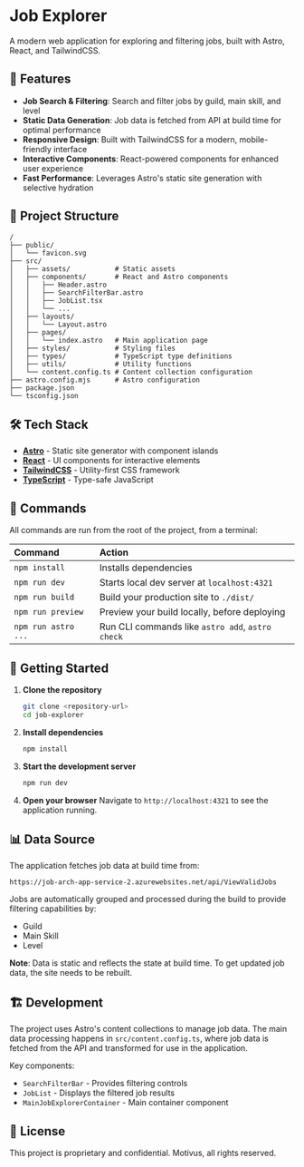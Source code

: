 # Job Explorer

A modern web application for exploring and filtering jobs, built with Astro, React, and TailwindCSS.

## 🎯 Features

- **Job Search & Filtering**: Search and filter jobs by guild, main skill, and level
- **Static Data Generation**: Job data is fetched from API at build time for optimal performance
- **Responsive Design**: Built with TailwindCSS for a modern, mobile-friendly interface
- **Interactive Components**: React-powered components for enhanced user experience
- **Fast Performance**: Leverages Astro's static site generation with selective hydration

## 🚀 Project Structure

```text
/
├── public/
│   └── favicon.svg
├── src/
│   ├── assets/           # Static assets
│   ├── components/       # React and Astro components
│   │   ├── Header.astro
│   │   ├── SearchFilterBar.astro
│   │   ├── JobList.tsx
│   │   └── ...
│   ├── layouts/
│   │   └── Layout.astro
│   ├── pages/
│   │   └── index.astro   # Main application page
│   ├── styles/           # Styling files
│   ├── types/            # TypeScript type definitions
│   ├── utils/            # Utility functions
│   └── content.config.ts # Content collection configuration
├── astro.config.mjs      # Astro configuration
├── package.json
└── tsconfig.json
```

## 🛠️ Tech Stack

- **[Astro](https://astro.build)** - Static site generator with component islands
- **[React](https://react.dev)** - UI components for interactive elements
- **[TailwindCSS](https://tailwindcss.com)** - Utility-first CSS framework
- **[TypeScript](https://www.typescriptlang.org)** - Type-safe JavaScript

## 🧞 Commands

All commands are run from the root of the project, from a terminal:

| Command         | Action                                       |
| :-------------- | :------------------------------------------- |
| `npm install`   | Installs dependencies                        |
| `npm run dev`   | Starts local dev server at `localhost:4321` |
| `npm run build` | Build your production site to `./dist/`     |
| `npm run preview` | Preview your build locally, before deploying |
| `npm run astro ...` | Run CLI commands like `astro add`, `astro check` |

## 🚀 Getting Started

1. **Clone the repository**
   ```bash
   git clone <repository-url>
   cd job-explorer
   ```

2. **Install dependencies**
   ```bash
   npm install
   ```

3. **Start the development server**
   ```bash
   npm run dev
   ```

4. **Open your browser**
   Navigate to `http://localhost:4321` to see the application running.

## 📊 Data Source

The application fetches job data at build time from:
```
https://job-arch-app-service-2.azurewebsites.net/api/ViewValidJobs
```

Jobs are automatically grouped and processed during the build to provide filtering capabilities by:
- Guild
- Main Skill
- Level

**Note**: Data is static and reflects the state at build time. To get updated job data, the site needs to be rebuilt.

## 🏗️ Development

The project uses Astro's content collections to manage job data. The main data processing happens in `src/content.config.ts`, where job data is fetched from the API and transformed for use in the application.

Key components:
- `SearchFilterBar` - Provides filtering controls
- `JobList` - Displays the filtered job results
- `MainJobExplorerContainer` - Main container component

## 📝 License

This project is proprietary and confidential. Motivus, all rights reserved.
